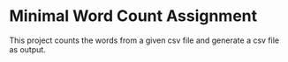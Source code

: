 # Minimal Word Count Assignment

This project counts the words from a given csv file and generate a csv file as output.

